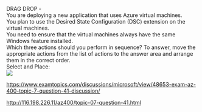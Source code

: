 DRAG DROP -<br/>You are deploying a new application that uses Azure virtual machines.<br/>You plan to use the Desired State Configuration (DSC) extension on the virtual machines.<br/>You need to ensure that the virtual machines always have the same Windows feature installed.<br/>Which three actions should you perform in sequence? To answer, move the appropriate actions from the list of actions to the answer area and arrange them in the correct order.<br/>Select and Place:<br/><img src="https://www.examtopics.com/assets/media/exam-media/04257/0032700001.png" class="in-exam-image"/><br/><p><a href="https://www.examtopics.com/discussions/microsoft/view/48653-exam-az-400-topic-7-question-41-discussion/">https://www.examtopics.com/discussions/microsoft/view/48653-exam-az-400-topic-7-question-41-discussion/</a></p><p><a href="http://116.198.226.11/az400/topic-07-question-41.html">http://116.198.226.11/az400/topic-07-question-41.html</a></p><script src="https://giscus.app/client.js"                    data-repo="azsamples/az204"                    data-repo-id="R_kgDOMRXzDQ"                    data-category="General"                    data-category-id="DIC_kwDOMRXzDc4Cgi27"                    data-mapping="pathname"                    data-strict="1"                    data-reactions-enabled="0"                    data-emit-metadata="0"                    data-input-position="bottom"                    data-theme="preferred_color_scheme"                    data-lang="en"                    crossorigin="anonymous"                    async>                    </script>